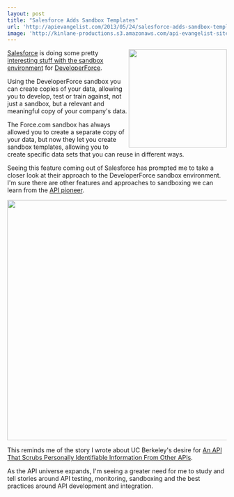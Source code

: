 ```yaml
---
layout: post
title: "Salesforce Adds Sandbox Templates"
url: 'http://apievangelist.com/2013/05/24/salesforce-adds-sandbox-templates/'
image: 'http://kinlane-productions.s3.amazonaws.com/api-evangelist-site/blog/developer-force-logo.png'
---
```


<img class="c1" src="https://s3.amazonaws.com/kinlane-productions/salesforce/developer-force-logo.png" alt="" width="225" align="right" />

[Salesforce][1] is doing some pretty [interesting stuff with the sandbox environment][2] for [DeveloperForce][3].

Using the DeveloperForce sandbox you can create copies of your data, allowing you to develop, test or train against, not just a sandbox, but a relevant and meaningful copy of your company's data.

The Force.com sandbox has always allowed you to create a separate copy of your data, but now they let you create sandbox templates, allowing you to create specific data sets that you can reuse in different ways.

Seeing this feature coming out of Salesforce has prompted me to take a closer look at their approach to the DeveloperForce sandbox environment. I'm sure there are other features and approaches to sandboxing we can learn from the [API pioneer][4].

<img class="c2" src="https://s3.amazonaws.com/kinlane-productions/salesforce/devforce-sandboxing.png" alt="" width="550" />

This reminds me of the story I wrote about UC Berkeley's desire for [An API That Scrubs Personally Identifiable Information From Other APIs][5].

As the API universe expands, I'm seeing a greater need for me to study and tell stories around API testing, monitoring, sandboxing and the best practices around API development and integration.

   [1]: http://www.salesforce.com/
   [2]: http://blogs.developerforce.com/tech-pubs/2013/05/sandbox-templates-and-a-new-look.html
   [3]: http://developer.force.com/
   [4]: http://apievangelist.com/2011/01/28/history-of-apis-salesforce-com/
   [5]: /2013/03/13/an-api-that-scrubs-personally-identifiable-information-from-other-apis/
